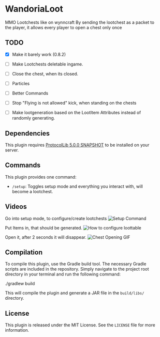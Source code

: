 # WandoriaLoot
MMO Lootchests like on wynncraft
By sending the lootchest as a packet to the player, it allows every player to open a chest only once

## TODO
- [x] Make it barely work (0.8.2)
- [ ] Make Lootchests deletable ingame.
- [ ] Close the chest, when its closed.
- [ ] Particles
- [ ] Better Commands 
- [ ] Stop "Flying is not allowed" kick, when standing on the chests 
- [ ] Make lootgeneration based on the LootItem Attributes instead of randomly generating.



## Dependencies

This plugin requires [ProtocolLib 5.0.0 SNAPSHOT](https://ci.dmulloy2.net/job/ProtocolLib/) to be installed on your server.


## Commands

This plugin provides one command:

- `/setup`: Toggles setup mode and everything you interact with, will become a lootchest.

## Videos
Go into setup mode, to configure/create lootchests
![Setup Command](https://raw.githubusercontent.com/EinJOJO/WandoriaLoot/21c16ec46cfcb79a996b5ef36d1446e27157e46f/assets/command.gif)

Put Items in, that should be generated.
![How to configure loottable](https://github.com/EinJOJO/WandoriaLoot/blob/dev/assets/easy%20setup.gif?raw=true)

Open it, after 2 seconds it will disappear.
![Chest Opening GIF](https://github.com/EinJOJO/WandoriaLoot/blob/21c16ec46cfcb79a996b5ef36d1446e27157e46f/assets/chest%20opening.gif)

## Compilation

To compile this plugin, use the Gradle build tool. The necessary Gradle scripts are included in the repository. Simply navigate to the project root directory in your terminal and run the following command:

./gradlew build

This will compile the plugin and generate a JAR file in the `build/libs/` directory.


## License

This plugin is released under the MIT License. See the `LICENSE` file for more information.
